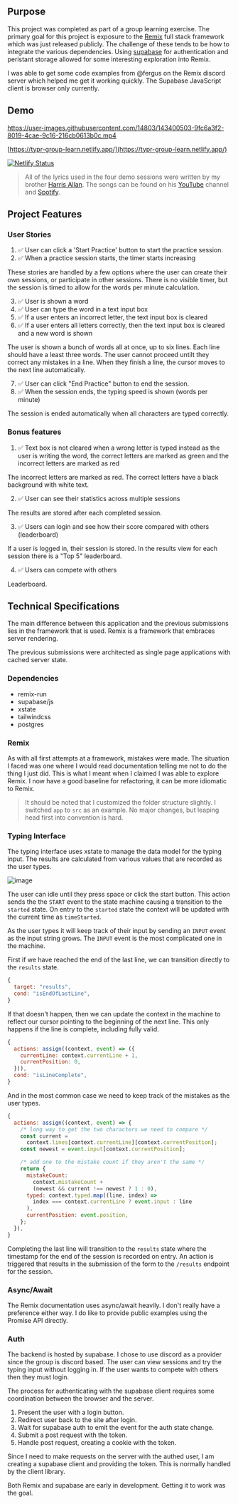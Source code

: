 ## Purpose

This project was completed as part of a group learning exercise. The primary goal for this project is exposure to the [Remix](https://remix.run/) full stack framework which was just released publicly. The challenge of these tends to be how to integrate the various dependencies. Using [supabase](https://supabase.com/) for authentication and peristant storage allowed for some interesting exploration into Remix.

I was able to get some code examples from @fergus on the Remix discord server which helped me get it working quickly. The Supabase JavaScript client is browser only currently.

## Demo

https://user-images.githubusercontent.com/14803/143400503-9fc6a3f2-8019-4cae-9c16-216cb0613b0c.mp4

[https://typr-group-learn.netlify.app/](https://typr-group-learn.netlify.app/)

[![Netlify Status](https://api.netlify.com/api/v1/badges/7ebd59d9-9d26-458b-99e4-69c1c8a26a34/deploy-status)](https://app.netlify.com/sites/typr-group-learn/deploys)

> All of the lyrics used in the four demo sessions were written by my brother [Harris Allan](https://harrisallan.com). The songs can be found on his [YouTube](https://harrisallan.com/youtube) channel and [Spotify](https://harrisallan.com/spotify).

## Project Features

### User Stories

1. ✅ User can click a 'Start Practice' button to start the practice session.
2. ✅ When a practice session starts, the timer starts increasing

These stories are handled by a few options where the user can create their own sessions, or participate in other sessions. There is no visible timer, but the session is timed to allow for the words per minute calculation.

3. ✅ User is shown a word
4. ✅ User can type the word in a text input box
5. ✅ If a user enters an incorrect letter, the text input box is cleared
6. ✅ If a user enters all letters correctly, then the text input box is cleared and a new word is shown

The user is shown a bunch of words all at once, up to six lines. Each line should have a least three words. The user cannot proceed untilt they correct any mistakes in a line. When they finish a line, the cursor moves to the next line automatically.

7. ✅ User can click "End Practice" button to end the session.
8. ✅ When the session ends, the typing speed is shown (words per minute)

The session is ended automatically when all characters are typed correctly.

### Bonus features

1. ✅ Text box is not cleared when a wrong letter is typed instead as the user is writing the word, the correct letters are marked as green and the incorrect letters are marked as red

The incorrect letters are marked as red. The correct letters have a black background with white text.

2. ✅ User can see their statistics across multiple sessions

The results are stored after each completed session.

3. ✅ Users can login and see how their score compared with others (leaderboard)

If a user is logged in, their session is stored. In the results view for each session there is a "Top 5" leaderboard.

4. ✅ Users can compete with others

Leaderboard.

## Technical Specifications

The main difference between this application and the previous submissions lies in the framework that is used. Remix is a framework that embraces server rendering.

The previous submissions were architected as single page applications with cached server state.

### Dependencies

- remix-run
- supabase/js
- xstate
- tailwindcss
- postgres

### Remix

As with all first attempts at a framework, mistakes were made. The situation I faced was one where I would read documentation telling me not to do the thing I just did. This is what I meant when I claimed I was able to explore Remix. I now have a good baseline for refactoring, it can be more idiomatic to Remix.

> It should be noted that I customized the folder structure slightly. I switched `app` to `src` as an example. No major changes, but leaping head first into convention is hard.

### Typing Interface

The typing interface uses xstate to manage the data model for the typing input. The results are calculated from various values that are recorded as the user types.

![image](https://user-images.githubusercontent.com/14803/143401906-de59d765-4adc-4bff-9ee0-e490f5dc530a.png)

The user can idle until they press space or click the start button. This action sends the the `START` event to the state machine causing a transition to the `started` state. On entry to the `started` state the context will be updated with the current time as `timeStarted`.

As the user types it will keep track of their input by sending an `INPUT` event as the input string grows. The `INPUT` event is the most complicated one in the machine.

First if we have reached the end of the last line, we can transition directly to the `results` state.

```javascript
{
  target: "results",
  cond: "isEndOfLastLine",
}
```

If that doesn't happen, then we can update the context in the machine to reflect our cursor pointing to the beginning of the next line. This only happens if the line is complete, including fully valid.

```javascript
{
  actions: assign((context, event) => ({
    currentLine: context.currentLine + 1,
    currentPosition: 0,
  })),
  cond: "isLineComplete",
}
```

And in the most common case we need to keep track of the mistakes as the user types.

```javascript
{
  actions: assign((context, event) => {
    /* long way to get the two characters we need to compare */
    const current =
      context.lines[context.currentLine][context.currentPosition];
    const newest = event.input[context.currentPosition];

    /* add one to the mistake count if they aren't the same */
    return {
      mistakeCount:
        context.mistakeCount +
        (newest && current !== newest ? 1 : 0),
      typed: context.typed.map((line, index) =>
        index === context.currentLine ? event.input : line
      ),
      currentPosition: event.position,
    };
  }),
}
```

Completing the last line will transition to the `results` state where the timestamp for the end of the session is recorded on entry. An action is triggered that results in the submission of the form to the `/results` endpoint for the session.

### Async/Await

The Remix documentation uses async/await heavily. I don't really have a preference either way. I do like to provide public examples using the Promise API directly.

### Auth

The backend is hosted by supabase. I chose to use discord as a provider since the group is discord based. The user can view sessions and try the typing input without logging in. If the user wants to compete with others then they must login.

The process for authenticating with the supabase client requires some coordination between the browser and the server.

1. Present the user with a login button.
2. Redirect user back to the site after login.
3. Wait for supabase auth to emit the event for the auth state change.
4. Submit a post request with the token.
5. Handle post request, creating a cookie with the token.

Since I need to make requests on the server with the authed user, I am creating a supabase client and providing the token. This is normally handled by the client library.

Both Remix and supabase are early in development. Getting it to work was the goal.
